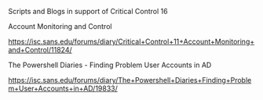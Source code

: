 
Scripts and Blogs in support of Critical Control 16

Account Monitoring and Control

https://isc.sans.edu/forums/diary/Critical+Control+11+Account+Monitoring+and+Control/11824/

The Powershell Diaries - Finding Problem User Accounts in AD

https://isc.sans.edu/forums/diary/The+Powershell+Diaries+Finding+Problem+User+Accounts+in+AD/19833/
